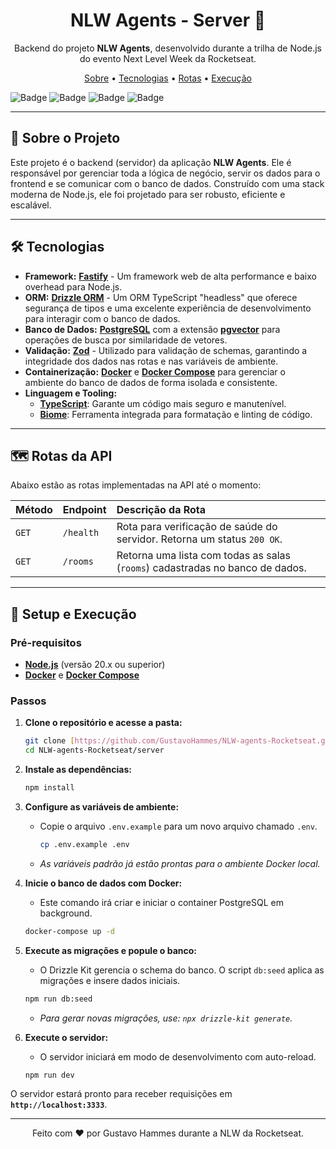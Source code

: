 <div align="center">
  <h1 align="center">NLW Agents - Server 🚀</h1>
  <p align="center">
    Backend do projeto <strong>NLW Agents</strong>, desenvolvido durante a trilha de Node.js do evento Next Level Week da Rocketseat.
  </p>
</div>

<p align="center">
  <a href="#-sobre-o-projeto">Sobre</a> •
  <a href="#-tecnologias">Tecnologias</a> •
  <a href="#-rotas-da-api">Rotas</a> •
  <a href="#-setup-e-execução">Execução</a>
</p>

![Badge](https://img.shields.io/badge/Node.js-20.x-green?style=for-the-badge&logo=nodedotjs)
![Badge](https://img.shields.io/badge/Framework-Fastify-lightgrey?style=for-the-badge&logo=fastify)
![Badge](https://img.shields.io/badge/ORM-Drizzle-cyan?style=for-the-badge)
![Badge](https://img.shields.io/badge/Banco_de_Dados-PostgreSQL-blue?style=for-the-badge&logo=postgresql)

---

## 📖 Sobre o Projeto

Este projeto é o backend (servidor) da aplicação **NLW Agents**. Ele é responsável por gerenciar toda a lógica de negócio, servir os dados para o frontend e se comunicar com o banco de dados. Construído com uma stack moderna de Node.js, ele foi projetado para ser robusto, eficiente e escalável.

---

## 🛠️ Tecnologias

-   **Framework:** **[Fastify](https://fastify.dev/)** - Um framework web de alta performance e baixo overhead para Node.js.
-   **ORM:** **[Drizzle ORM](https://orm.drizzle.team/)** - Um ORM TypeScript "headless" que oferece segurança de tipos e uma excelente experiência de desenvolvimento para interagir com o banco de dados.
-   **Banco de Dados:** **[PostgreSQL](https://www.postgresql.org/)** com a extensão **[pgvector](https://github.com/pgvector/pgvector)** para operações de busca por similaridade de vetores.
-   **Validação:** **[Zod](https://zod.dev/)** - Utilizado para validação de schemas, garantindo a integridade dos dados nas rotas e nas variáveis de ambiente.
-   **Containerização:** **[Docker](https://www.docker.com/)** e **[Docker Compose](https://docs.docker.com/compose/)** para gerenciar o ambiente do banco de dados de forma isolada e consistente.
-   **Linguagem e Tooling:**
    -   **[TypeScript](https://www.typescriptlang.org/)**: Garante um código mais seguro e manutenível.
    -   **[Biome](https://biomejs.dev/)**: Ferramenta integrada para formatação e linting de código.

---

## 🗺️ Rotas da API

Abaixo estão as rotas implementadas na API até o momento:

| Método | Endpoint | Descrição da Rota                                                               |
| :----- | :------- | :------------------------------------------------------------------------------ |
| `GET`  | `/health`| Rota para verificação de saúde do servidor. Retorna um status `200 OK`.          |
| `GET`  | `/rooms` | Retorna uma lista com todas as salas (`rooms`) cadastradas no banco de dados. |

---

## 🚀 Setup e Execução

### Pré-requisitos

-   **[Node.js](https://nodejs.org/en/)** (versão 20.x ou superior)
-   **[Docker](https://www.docker.com/)** e **[Docker Compose](https://docs.docker.com/compose/)**

### Passos

1.  **Clone o repositório e acesse a pasta:**
    ```bash
    git clone [https://github.com/GustavoHammes/NLW-agents-Rocketseat.git](https://github.com/GustavoHammes/NLW-agents-Rocketseat.git)
    cd NLW-agents-Rocketseat/server
    ```

2.  **Instale as dependências:**
    ```bash
    npm install
    ```

3.  **Configure as variáveis de ambiente:**
    -   Copie o arquivo `.env.example` para um novo arquivo chamado `.env`.
        ```bash
        cp .env.example .env
        ```
    -   *As variáveis padrão já estão prontas para o ambiente Docker local.*

4.  **Inicie o banco de dados com Docker:**
    -   Este comando irá criar e iniciar o container PostgreSQL em background.
    ```bash
    docker-compose up -d
    ```

5.  **Execute as migrações e popule o banco:**
    -   O Drizzle Kit gerencia o schema do banco. O script `db:seed` aplica as migrações e insere dados iniciais.
    ```bash
    npm run db:seed
    ```
    -   *Para gerar novas migrações, use: `npx drizzle-kit generate`.*

6.  **Execute o servidor:**
    -   O servidor iniciará em modo de desenvolvimento com auto-reload.
    ```bash
    npm run dev
    ```

O servidor estará pronto para receber requisições em **`http://localhost:3333`**.

---

<div align="center">
  Feito com ❤️ por Gustavo Hammes durante a NLW da Rocketseat.
</div>
